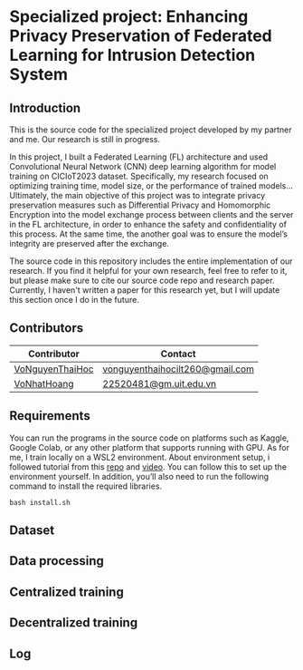 # Specialized project: Enhancing Privacy Preservation of Federated Learning for Intrusion Detection System
## Introduction
This is the source code for the specialized project developed by my partner and me. Our research is still in progress. 

In this project, I built a Federated Learning (FL) architecture and used Convolutional Neural Network (CNN) deep learning algorithm for model training on CICIoT2023 dataset. Specifically, my research focused on optimizing training time, model size, or the performance of trained models... Ultimately, the main objective of this project was to integrate privacy preservation measures such as Differential Privacy and Homomorphic Encryption into the model exchange process between clients and the server in the FL architecture, in order to enhance the safety and confidentiality of this process. At the same time, the another goal was to ensure the model’s integrity are preserved after the exchange. 

The source code in this repository includes the entire implementation of our research. If you find it helpful for your own research, feel free to refer to it, but please make sure to cite our source code repo and research paper. Currently, I haven't written a paper for this research yet, but I will update this section once I do in the future.

## Contributors
| Contributor        | Contact  | 
| ------------------ | -------- | 
| [VoNguyenThaiHoc](https://github.com/HocVoNgThai) | [vonguyenthaihocilt260@gmail.com](mailto:vonguyenthaihocilt260@gmail.com) |
| [VoNhatHoang](https://github.com/VoNhtHoang) | [22520481@gm.uit.edu.vn](mailto:22520481@gm.uit.edu.vn) |

## Requirements
You can run the programs in the source code on platforms such as Kaggle, Google Colab, or any other platform that supports running with GPU. As for me, I train locally on a WSL2 environment. About environment setup, i followed tutorial from this [repo](https://github.com/mahbub-aumi/tensorflow-cuda-wsl-ubuntu24.04) and [video](https://youtu.be/VOJq98BLjb8?si=fHDSOZ6bB1XfUJlB). You can follow this to set up the environment yourself. In addition, you’ll also need to run the following command to install the required libraries.
```
bash install.sh
```
## Dataset

## Data processing

## Centralized training

## Decentralized training

## Log
